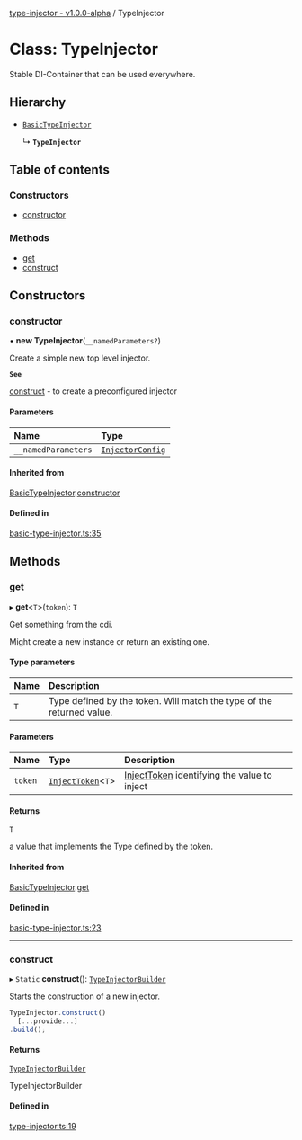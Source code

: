[type-injector - v1.0.0-alpha](../README.md) / TypeInjector

# Class: TypeInjector

Stable DI-Container that can be used everywhere.

## Hierarchy

- [`BasicTypeInjector`](BasicTypeInjector.md)

  ↳ **`TypeInjector`**

## Table of contents

### Constructors

- [constructor](TypeInjector.md#constructor)

### Methods

- [get](TypeInjector.md#get)
- [construct](TypeInjector.md#construct)

## Constructors

### constructor

• **new TypeInjector**(`__namedParameters?`)

Create a simple new top level injector.

**`See`**

[construct](TypeInjector.md#construct) - to create a preconfigured injector

#### Parameters

| Name | Type |
| :------ | :------ |
| `__namedParameters` | [`InjectorConfig`](../interfaces/InjectorConfig.md) |

#### Inherited from

[BasicTypeInjector](BasicTypeInjector.md).[constructor](BasicTypeInjector.md#constructor)

#### Defined in

[basic-type-injector.ts:35](https://github.com/e-hein/type-injector/blob/cdff06c/src/basic-type-injector.ts#L35)

## Methods

### get

▸ **get**<`T`\>(`token`): `T`

Get something from the cdi.

Might create a new instance or return an existing one.

#### Type parameters

| Name | Description |
| :------ | :------ |
| `T` | Type defined by the token. Will match the type of the returned value. |

#### Parameters

| Name | Type | Description |
| :------ | :------ | :------ |
| `token` | [`InjectToken`](../README.md#injecttoken)<`T`\> | [InjectToken](../README.md#injecttoken) identifying the value to inject |

#### Returns

`T`

a value that implements the Type defined by the token.

#### Inherited from

[BasicTypeInjector](BasicTypeInjector.md).[get](BasicTypeInjector.md#get)

#### Defined in

[basic-type-injector.ts:23](https://github.com/e-hein/type-injector/blob/cdff06c/src/basic-type-injector.ts#L23)

___

### construct

▸ `Static` **construct**(): [`TypeInjectorBuilder`](TypeInjectorBuilder.md)

Starts the construction of a new injector.

```typescript
TypeInjector.construct()
  [...provide...]
.build();
```

#### Returns

[`TypeInjectorBuilder`](TypeInjectorBuilder.md)

TypeInjectorBuilder

#### Defined in

[type-injector.ts:19](https://github.com/e-hein/type-injector/blob/cdff06c/src/type-injector.ts#L19)
